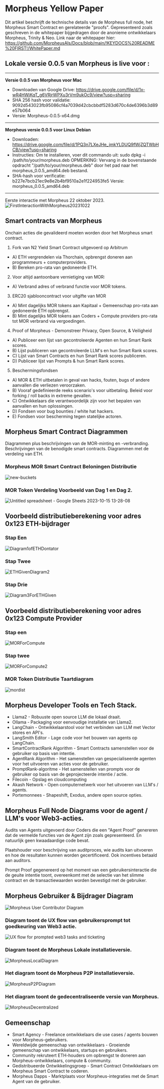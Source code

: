 # Morpheus Yellow Paper

Dit artikel beschrijft de technische details van de Morpheus full node, het Morpheus Smart Contract en gerelateerde "proofs".
Gepresenteerd zoals geschreven in de whitepaper bijgedragen door de anonieme ontwikkelaars Morpheus, Trinity & Neo. Link naar de whitepaper hier: https://github.com/MorpheusAIs/Docs/blob/main/!KEYDOCS%20README%20FIRST!/WhitePaper.md

## Lokale versie 0.0.5 van Morpheus is live voor :
---------
**Versie 0.0.5 van Morpheus voor Mac**
- Downloaden van Google Drive: https://drive.google.com/file/d/1x-wR4HWjKqT_g6VRjrWPXu3rVm9ukOc9/view?usp=sharing
- SHA 256 hash voor validatie: 9092d543023fb95086cf4a7039d42cbcbbdf5283d670c4de6396b3d89e57b064
- Versie: Morpheus-0.0.5-x64.dmg

---------
**Morpheus versie 0.0.5 voor Linux Debian**
- Downloaden: https://drive.google.com/file/d/1PQ3n7LXeJHe_jmkYLDUQ9fWjZQTWbHCB/view?usp=sharing
- Instructies: Om te installeren, voer dit commando uit:
sudo dpkg -i /path/to/your/morpheus.deb
OPMERKING: Vervang in de bovenstaande opdracht "/path/to/your/morpheus.deb" door het pad naar het morpheus_0.0.5_amd64.deb bestand.
- SHA-hash voor verificatie:
b227e7bcb21ec9e8e2b4bf9510a2e1f224953fe5
Versie: morpheus_0.0.5_amd64.deb
---------

Eerste interactie met Morpheus 22 oktober 2023.
![FirstInteractionWithMorpheus20231022](https://github.com/MorpheusAIs/Morpheus/assets/1563345/35509f3a-4346-4f58-bb60-f7881fd10f7e)

## Smart contracts van Morpheus
Onchain acties die gevalideerd moeten worden door het Morpheus smart contract.

1. Fork van N2 Yield Smart Contract uitgevoerd op Arbitrum
- A) ETH vergrendelen via Thorchain, opbrengst doneren aan programmeurs + computerproviders.
- B) Bereken pro-rata van gedoneerde ETH. 

2. Voor altijd aantoonbare vernietiging van MOR:
- A) Verbrand adres of verbrand functie voor MOR tokens.

3. ERC20 sjablooncontract voor uitgifte van MOR
- A) Mint dagelijks MOR tokens aan Kapitaal + Gemeenschap pro-rata aan gedoneerde ETH opbrengst.
- B) Mint dagelijks MOR tokens aan Coders + Compute providers pro-rata tot MOR verbrand via vergoedingen.

4. Proof of Morpheus - Demonstreer Privacy, Open Source, & Veiligheid
- A) Publiceer een lijst van gecontroleerde Agenten en hun Smart Rank scores.
- B) Lijst publiceren van gecontroleerde LLM's en hun Smart Rank scores.
- C) Lijst van Smart Contracts en hun Smart Rank scores publiceren.
- D) Publiceer lijst van Prompts & hun Smart Rank scores.

5. Beschermingsfondsen
- A) MOR & ETH uitbetalen in geval van hacks, fouten, bugs of andere aanvallen die verliezen veroorzaken. 
- B) Vooraf gedefinieerde reeks scenario's voor uitbetaling. Beleid voor forking / roll backs in extreme gevallen.
- C) Ontwikkelaars die verantwoordelijk zijn voor het bepalen van aanvallen en hun oplossingen. 
- D) Fondsen voor bug bounties / white hat hackers.
- E) Fondsen voor bescherming tegen statelijke actoren.

## Morpheus Smart Contract Diagrammen
Diagrammen plus beschrijvingen van de MOR-minting en -verbranding.
Beschrijvingen van de benodigde smart contracts.
Diagrammen met de verdeling van ETH. 

### Morpheus MOR Smart Contract Beloningen Distributie
![new-buckets](https://github.com/SmartAgentProtocol/SmartAgents/assets/76454555/cd57bae7-2a56-4a55-bf3e-1f810f3fba9c)

### MOR Token Verdeling Voorbeeld van Dag 1 en Dag 2.
![Untitled spreadsheet - Google Sheets 2023-10-15 13-28-08](https://github.com/MorpheusAIs/Morpheus/assets/76454555/6ff7869d-bbd6-46b5-8673-6a59b75906e1)

## Voorbeeld distributieberekening voor adres 0x123 ETH-bijdrager

### Stap Een
![Diagram1ofETHDontator](https://github.com/SmartAgentProtocol/SmartAgents/assets/1563345/fead528c-d628-449e-a3a3-2f53904f4a3d)

### Stap Twee
![ETHGivenDiagram2](https://github.com/MorpheusAIs/Morpheus/assets/1563345/915020e8-d342-48bc-85ee-367de0325680)

### Stap Drie
![Diagram3ForETHGiven](https://github.com/MorpheusAIs/Morpheus/assets/1563345/a3f455af-56de-4c6b-9688-5b9e91673e5a)

## Voorbeeld distributieberekening voor adres 0x123 Compute Provider

### Stap een
![MORForCompute](https://github.com/SmartAgentProtocol/SmartAgents/assets/1563345/bef69c69-0420-441f-97f0-7e8195844f57)

### Stap twee
![MORForCompute2](https://github.com/SmartAgentProtocol/SmartAgents/assets/1563345/a6f30da5-5441-4f0a-be80-c5798f5920cd)

### MOR Token Distributie Taartdiagram
![mordist](https://github.com/MorpheusAIs/Morpheus/assets/76454555/4157efe7-6abf-404a-87f9-a8dc76cd4799)

## Morpheus Developer Tools en Tech Stack.
- Llama2 - Robuuste open source LLM die lokaal draait.
- Ollama - Packaging voor eenvoudige installatie van Llama2.
- LangChain - Ontwikkelaarstool voor het verbinden van LLM met Vector stores en API's.
- LangSmith Editor - Lage code voor het bouwen van agents op LangChain.
- SmartContractRank Algorithm - Smart Contracts samenstellen voor de gebruiker op basis van intentie.
- AgentRank Algorithm - Het samenstellen van gespecialiseerde agenten voor het uitvoeren van acties voor de gebruiker.
- PromptRank-algoritme - Het samenstellen van prompts voor de gebruiker op basis van de geprojecteerde intentie / actie.
- Filecoin - Opslag en cloudcomputing
- Akash Network - Open computernetwerk voor het uitvoeren van LLM's / agents.
- Portemonnees - Shapeshift, Exodus, andere open source opties.

## Morpheus Full Node Diagrams voor de agent / LLM's voor Web3-acties. 
Audits van Agents uitgevoerd door Coders die een "Agent Proof" genereren dat de vermelde functies van de Agent zijn zoals gepresenteerd. En natuurlijk geen kwaadaardige code bevat.

Plaatshouder voor beschrijving van auditproces, wie audits kan uitvoeren en hoe de resultaten kunnen worden gecertificeerd. Ook incentives betaald aan auditors.

Prompt Proof gegenereerd op het moment van een gebruikersinteractie die de geuite intentie toont, overeenkomt met de selectie van het slimme contract en de transactiewaarden worden bevestigd met de gebruiker. 

## Morpheus Gebruiker & Bijdrager Diagram
![Morpheus User   Contributor Diagram](https://github.com/MorpheusAIs/Morpheus/assets/1563345/2cff8d70-c116-472f-a431-8a82bfa22f9b)

### Diagram toont de UX flow van gebruikersprompt tot goedkeuring van Web3 actie.
![UX flow for prompted web3 tasks and ticketing](https://github.com/MorpheusAIs/Morpheus/assets/76454555/942b20fb-d67e-4a57-af2c-cd24a89690a5)

### Diagram toont de Morpheus Lokale installatieversie.
![MorpheusLocalDiagram](https://github.com/SmartAgentProtocol/SmartAgents/assets/1563345/a0564914-cddb-42e4-b0f4-8c2310db6a66)

### Het diagram toont de Morpheus P2P installatieversie.
![MorpheusP2PDiagram](https://github.com/SmartAgentProtocol/SmartAgents/assets/1563345/a7eeb31f-3d38-4233-a45f-e9b91ad84ba2)

### Het diagram toont de gedecentraliseerde versie van Morpheus.
![MorpheusDecentralized](https://github.com/SmartAgentProtocol/SmartAgents/assets/1563345/1699f2de-cc18-42e8-a05c-32b3307baa20)

## Gemeenschap
- Smart Agency - Freelance ontwikkelaars die use cases / agents bouwen voor Morpheus-gebruikers.
- Wereldwijde gemeenschap van ontwikkelaars - Groeiende gemeenschap van ontwikkelaars, startups en gebruikers.
- Community rekruteert ETH-houders om opbrengst te doneren aan Morpheus-ontwikkelaars, compute & community.
- Gedistribueerde Ontwikkelingsgroep - Smart Contract Ontwikkelaars om Morpheus Smart Contract te coderen.
- Morpheus Dapps - Marktplaats voor Morpheus-integraties met de Smart Agent van de gebruiker.
